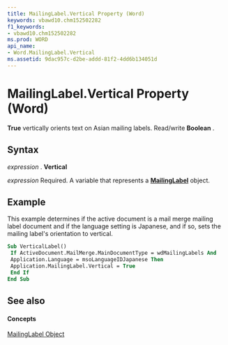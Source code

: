 ```yaml
---
title: MailingLabel.Vertical Property (Word)
keywords: vbawd10.chm152502282
f1_keywords:
- vbawd10.chm152502282
ms.prod: WORD
api_name:
- Word.MailingLabel.Vertical
ms.assetid: 9dac957c-d2be-addd-81f2-4dd6b134051d
---
```



# MailingLabel.Vertical Property (Word)

 **True** vertically orients text on Asian mailing labels. Read/write **Boolean** .


## Syntax

 _expression_ . **Vertical**

 _expression_ Required. A variable that represents a **[MailingLabel](mailinglabel-object-word.md)** object.


## Example

This example determines if the active document is a mail merge mailing label document and if the language setting is Japanese, and if so, sets the mailing label's orientation to vertical.


```vb
Sub VerticalLabel() 
 If ActiveDocument.MailMerge.MainDocumentType = wdMailingLabels And 
 Application.Language = msoLanguageIDJapanese Then 
 Application.MailingLabel.Vertical = True 
 End If 
End Sub
```


## See also


#### Concepts


[MailingLabel Object](mailinglabel-object-word.md)

